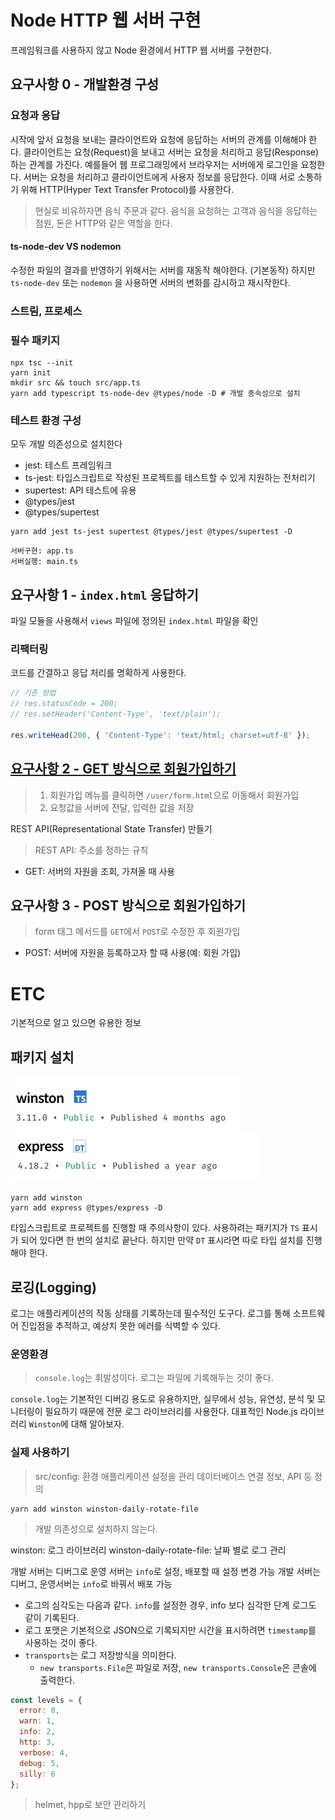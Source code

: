 # Node HTTP 웹 서버 구현

프레임워크를 사용하지 않고 Node 환경에서 HTTP 웹 서버를 구현한다.

## 요구사항 0 - 개발환경 구성

### 요청과 응답

시작에 앞서 요청을 보내는 클라이언트와 요청에 응답하는 서버의 관계를 이해해야 한다. 클라이언트는 요청(Request)을 보내고 서버는 요청을 처리하고 응답(Response) 하는 관계를 가진다.
예를들어 웹 프로그래밍에서 브라우저는 서버에게 로그인을 요청한다. 서버는 요청을 처리하고 클라이언트에게 사용자 정보를 응답한다.
이때 서로 소통하기 위해 HTTP(Hyper Text Transfer Protocol)를 사용한다.

> 현실로 비유하자면 음식 주문과 같다. 음식을 요청하는 고객과 음식을 응답하는 점원, 돈은 HTTP와 같은 역할을 한다.

#### ts-node-dev VS nodemon

수정한 파일의 결과를 반영하기 위해서는 서버를 재동작 해야한다. (기본동작) 하지만 `ts-node-dev` 또는 `nodemon` 을 사용하면 서버의 변화를 감시하고 재시작한다.

### 스트림, 프로세스

### 필수 패키지

```shell
npx tsc --init
yarn init
mkdir src && touch src/app.ts
yarn add typescript ts-node-dev @types/node -D # 개발 종속성으로 설치
```

### 테스트 환경 구성

모두 개발 의존성으로 설치한다

* jest: 테스트 프레임워크
* ts-jest: 타입스크립트로 작성된 프로젝트를 테스트할 수 있게 지원하는 전처리기
* supertest: API 테스트에 유용
* @types/jest
* @types/supertest

```shell
yarn add jest ts-jest supertest @types/jest @types/supertest -D
```

```text
서버구현: app.ts
서버실행: main.ts
```

## 요구사항 1 - `index.html` 응답하기

파일 모듈을 사용해서 `views` 파일에 정의된 `index.html` 파일을 확인

### 리팩터링

코드를 간결하고 응답 처리를 명확하게 사용한다.

```typescript
// 기존 방법
// res.statusCode = 200;
// res.setHeader('Content-Type', 'text/plain');

res.writeHead(200, { 'Content-Type': 'text/html; charset=utf-8' });
```

## [요구사항 2 - GET 방식으로 회원가입하기]()

> 1. 회원가입 메뉴를 클릭하면 `/user/form.html`으로 이동해서 회원가입
> 2. 요청값을 서버에 전달, 입력한 값을 저장

REST API(Representational State Transfer) 만들기

> REST API: 주소를 정하는 규칙

* GET: 서버의 자원을 조회, 가져올 때 사용

## 요구사항 3 - POST 방식으로 회원가입하기

> form 태그 메서드를 `GET`에서 `POST`로 수정한 후 회원가입

* POST: 서버에 자원을 등록하고자 할 때 사용(예: 회원 가입)

# ETC

기본적으로 알고 있으면 유용한 정보

## 패키지 설치

![img.png](posts/images/typescript-module.png)
![img.png](posts/images/img.png)

```shell
yarn add winston
yarn add express @types/express -D
```

타입스크립트로 프로젝트를 진행할 때 주의사항이 있다. 사용하려는 패키지가 `TS` 표시가 되어 있다면 한 번의 설치로 끝난다. 하지만 만약 `DT` 표시라면 따로 타입 설치를 진행해야 한다.

## 로깅(Logging)

로그는 애플리케이션의 작동 상태를 기록하는데 필수적인 도구다. 로그를 통해 소프트웨어 진입점을 추적하고, 예상치 못한 에러를 식벽할 수 있다.

### 운영환경

> `console.log`는 휘발성이다. 로그는 파일에 기록해두는 것이 좋다.

`console.log`는 기본적인 디버깅 용도로 유용하지만, 실무에서 성능, 유연성, 분석 및 모니터링이 필요하기 때문에 전문 로그 라이브러리를 사용한다.
대표적인 Node.js 라이브러리 `Winston`에 대해 알아보자.

### 실제 사용하기

> src/config: 환경 애플리케이션 설정을 관리 데이터베이스 연결 정보, API 등 정의

```shell
yarn add winston winston-daily-rotate-file
```

> 개발 의존성으로 설치하지 않는다.

winston: 로그 라이브러리
winston-daily-rotate-file: 날짜 별로 로그 관리

개발 서버는 디버그로 운영 서버는 `info`로 설정, 배포할 때 설정 변경 가능 개발 서버는 디버그, 운영서버는 `info`로 바꿔서 배포 가능

* 로그의 심각도는 다음과 같다. `info`를 설정한 경우, info 보다 심각한 단계 로그도 같이 기록된다.
* 로그 포맷은 기본적으로 JSON으로 기록되지만 시간을 표시하려면 `timestamp`를 사용하는 것이 좋다.
* `transports`는 로그 저장방식을 의미한다.
    * `new transports.File`은 파일로 저장, `new transports.Console`은 콘솔에 출력한다.

```js
const levels = {
  error: 0,
  warn: 1,
  info: 2,
  http: 3,
  verbose: 4,
  debug: 5,
  silly: 6
};
```

> helmet, hpp로 보안 관리하기